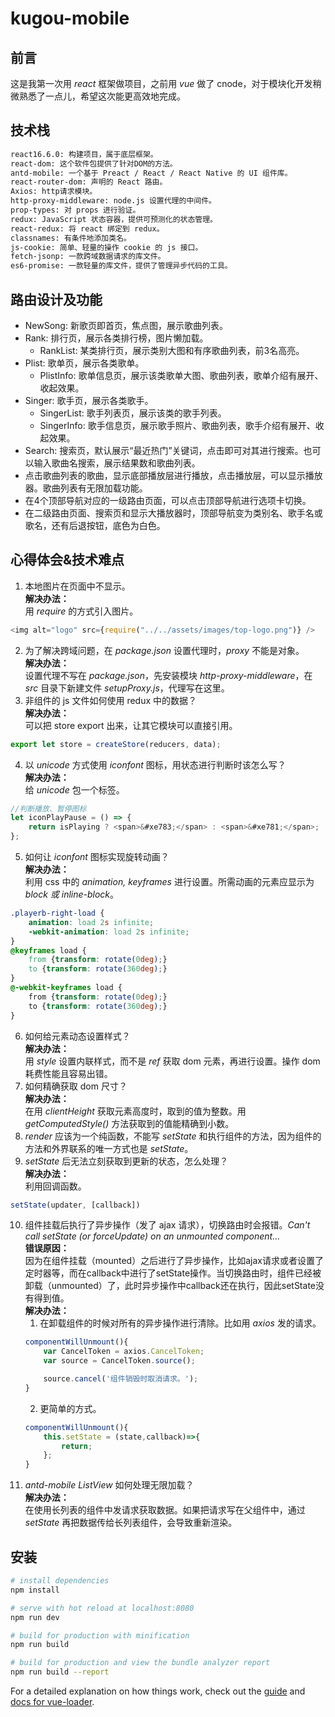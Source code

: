 # kugou-mobile

## 前言
这是我第一次用 *react* 框架做项目，之前用 *vue* 做了 cnode，对于模块化开发稍微熟悉了一点儿，希望这次能更高效地完成。

## 技术栈
``` bash
react16.6.0: 构建项目，属于底层框架。
react-dom: 这个软件包提供了针对DOM的方法。
antd-mobile: 一个基于 Preact / React / React Native 的 UI 组件库。
react-router-dom: 声明的 React 路由。
Axios: http请求模块。
http-proxy-middleware: node.js 设置代理的中间件。
prop-types: 对 props 进行验证。
redux: JavaScript 状态容器，提供可预测化的状态管理。
react-redux: 将 react 绑定到 redux。
classnames: 有条件地添加类名。
js-cookie: 简单、轻量的操作 cookie 的 js 接口。
fetch-jsonp: 一款跨域数据请求的库文件。
es6-promise: 一款轻量的库文件，提供了管理异步代码的工具。
```

## 路由设计及功能
- NewSong: 新歌页即首页，焦点图，展示歌曲列表。
- Rank: 排行页，展示各类排行榜，图片懒加载。
    - RankList: 某类排行页，展示类别大图和有序歌曲列表，前3名高亮。
- Plist: 歌单页，展示各类歌单。
    - PlistInfo: 歌单信息页，展示该类歌单大图、歌曲列表，歌单介绍有展开、收起效果。
- Singer: 歌手页，展示各类歌手。
    - SingerList: 歌手列表页，展示该类的歌手列表。
    - SingerInfo: 歌手信息页，展示歌手照片、歌曲列表，歌手介绍有展开、收起效果。
- Search: 搜索页，默认展示“最近热门”关键词，点击即可对其进行搜索。也可以输入歌曲名搜索，展示结果数和歌曲列表。
- 点击歌曲列表的歌曲，显示底部播放层进行播放，点击播放层，可以显示播放器。歌曲列表有无限加载功能。
- 在4个顶部导航对应的一级路由页面，可以点击顶部导航进行选项卡切换。
- 在二级路由页面、搜索页和显示大播放器时，顶部导航变为类别名、歌手名或歌名，还有后退按钮，底色为白色。

## 心得体会&技术难点
1. 本地图片在页面中不显示。  
**解决办法：**  
用 *require* 的方式引入图片。
```javascript
<img alt="logo" src={require("../../assets/images/top-logo.png")} />
```
2. 为了解决跨域问题，在 *package.json* 设置代理时，*proxy* 不能是对象。  
**解决办法：**  
设置代理不写在 *package.json*，先安装模块 *http-proxy-middleware*，在 *src* 目录下新建文件 *setupProxy.js*，代理写在这里。
3. 非组件的 js 文件如何使用 redux 中的数据？  
**解决办法：**  
可以把 store export 出来，让其它模块可以直接引用。
```javascript
export let store = createStore(reducers, data);
```
4. 以 *unicode* 方式使用 *iconfont* 图标，用状态进行判断时该怎么写？  
**解决办法：**  
给 *unicode* 包一个标签。
```javascript
//判断播放、暂停图标
let iconPlayPause = () => {
    return isPlaying ? <span>&#xe783;</span> : <span>&#xe781;</span>;
};
```
5. 如何让 *iconfont* 图标实现旋转动画？  
**解决办法：**  
利用 css 中的 *animation, keyframes* 进行设置。所需动画的元素应显示为 *block 或 inline-block*。
```css
.playerb-right-load {
    animation: load 2s infinite;
    -webkit-animation: load 2s infinite;
}
@keyframes load {
    from {transform: rotate(0deg);}
    to {transform: rotate(360deg);}
}
@-webkit-keyframes load {
    from {transform: rotate(0deg);}
    to {transform: rotate(360deg);}
}
```
6. 如何给元素动态设置样式？  
**解决办法：**  
用 *style* 设置内联样式，而不是 *ref* 获取 dom 元素，再进行设置。操作 dom 耗费性能且容易出错。
7. 如何精确获取 dom 尺寸？  
**解决办法：**  
在用 *clientHeight* 获取元素高度时，取到的值为整数。用 *getComputedStyle()* 方法获取到的值能精确到小数。
8. *render* 应该为一个纯函数，不能写 *setState* 和执行组件的方法，因为组件的方法和外界联系的唯一方式也是 *setState*。
9. *setState* 后无法立刻获取到更新的状态，怎么处理？  
**解决办法：**  
利用回调函数。
```javascript
setState(updater, [callback])
```
10. 组件挂载后执行了异步操作（发了 ajax 请求），切换路由时会报错。*Can't call setState (or forceUpdate) on an unmounted component...*  
**错误原因：**  
因为在组件挂载（mounted）之后进行了异步操作，比如ajax请求或者设置了定时器等，而在callback中进行了setState操作。当切换路由时，组件已经被卸载（unmounted）了，此时异步操作中callback还在执行，因此setState没有得到值。  
**解决办法：**  
    1. 在卸载组件的时候对所有的异步操作进行清除。比如用 *axios* 发的请求。
    ```javascript
    componentWillUnmount(){
        var CancelToken = axios.CancelToken;
        var source = CancelToken.source();

        source.cancel('组件销毁时取消请求。');
    }
    ```
    2. 更简单的方式。
    ```javascript
    componentWillUnmount(){
        this.setState = (state,callback)=>{
            return;
        };  
    }
    ```
11. *antd-mobile ListView* 如何处理无限加载？  
**解决办法：**  
在使用长列表的组件中发请求获取数据。如果把请求写在父组件中，通过 *setState* 再把数据传给长列表组件，会导致重新渲染。

## 安装

``` bash
# install dependencies
npm install

# serve with hot reload at localhost:8080
npm run dev

# build for production with minification
npm run build

# build for production and view the bundle analyzer report
npm run build --report
```

For a detailed explanation on how things work, check out the [guide](http://vuejs-templates.github.io/webpack/) and [docs for vue-loader](http://vuejs.github.io/vue-loader).
